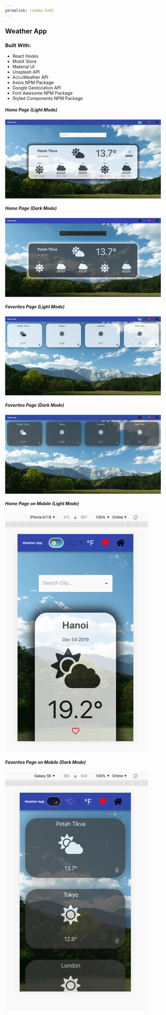 ```yaml
---
permalink: /index.html
---
```


## Weather App

### Built With:
- React Hooks
- MobX Store
- Material UI
- Unsplash API
- AccuWeather API
- Axios NPM Package
- Google Geolocation API
- Font Awesome NPM Package
- Styled Components NPM Package

##### Home Page (Light Mode)
![alt text](screen_shots/HomePageLightMode.png "Home Page (Light Mode)")
##### Home Page (Dark Mode)
![alt text](screen_shots/HomePageDarkMode.png "Home Page (Dark Mode)")
##### Favorites Page (Light Mode)
![alt text](screen_shots/FavoritesLightMode.png "Favorites Page (Light Mode)")
##### Favorites Page (Dark Mode)
![alt text](screen_shots/FavoritesDarkMode.png "Favorites Page (Dark Mode)")
##### Home Page on Mobile (Light Mode)
![alt text](screen_shots/MobileHomePageLight.png "Home Page on Mobile (Light Mode)")
##### Favorites Page on Mobile (Dark Mode)
![alt text](screen_shots/MobileFavoritesDark.png "Favorites Page on Mobile (Dark Mode)")
